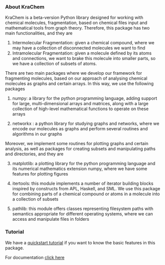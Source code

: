 ### About KraChem

KraChem is a beta-version Python library designed for working with chemical molecules, fragmentation, based on chemical files input and mathematical tools from graph theory. Therefore, this package has two main functionalities, and they are

1. Intermolecular Fragmentation: given a chemical compound, where we may have a collection of disconnected molecules we want to find
2. Intramolecular Fragmentation: given a molecule defined by its atoms and connections, we want to brake this molecule into smaller parts, so we have a collection of subsets of atoms.

There are two main packages where we develop our framework for fragmenting molecules, based on our approach of analysing chemical molecules as graphs and certain arrays. In this way, we use the following packages

1. numpy: a library for the python programming language, adding support for large, multi-dimensional arrays and matrices, along with a large collection of high-level mathematical functions to operate on these arrays

2. networkx : a python library for studying graphs and networks, where we encode our molecules as graphs and perform several routines and algorithms in our graphs 

Moreover, we implement some routines for plotting graphs and certain analysis, as well as packages for creating subsets and manipulating paths and directories, and they are

3. matplotlib: a plotting library for the python programming language and its numerical mathematics extension numpy, where we have some features for plotting figures

4. itertools: this module implements a number of iterator building blocks inspired by constructs from APL, Haskell, and SML. We use this package for combining parts of a chemical compound or atoms in a molecule into a collection of subsets

4. pathlib: this module offers classes representing filesystem paths with semantics appropriate for different operating systems, where we can access and manipulate files in folders


### Tutorial

We have a [quickstart tutorial](quickstart_guide.ipynb) if you want to know the basic features in this package.

For documentation [click here](https://www.overleaf.com/project/6123ad698e1e62f3766d1b08)
